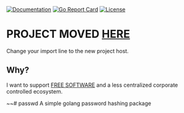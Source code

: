[![Documentation](https://godoc.org/github.com/unix4fun/passwd?status.svg)](http://godoc.org/github.com/unix4fun/passwd)
[![Go Report Card](https://goreportcard.com/badge/github.com/unix4fun/passwd)](https://goreportcard.com/report/github.com/unix4fun/passwd)
[![License](https://img.shields.io/badge/License-BSD%203--Clause-blue.svg)](https://opensource.org/licenses/BSD-3-Clause)

# PROJECT MOVED [HERE](https://git.sr.ht/~eau/passwd)
Change your import line to the new project host.
## Why?
I want to support [FREE SOFTWARE](https://en.wikipedia.org/wiki/Free_software) and a less centralized corporate controlled ecosystem.

~~# passwd
A simple golang password hashing package
